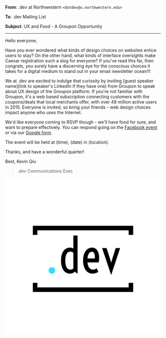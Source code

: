 **From**: .dev at Northwestern `<dotdev@u.northwestern.edu>`

**To**: .dev Mailing List

**Subject**: UX and Food - A Groupon Opportunity 

----
Hello everyone, 

Have you ever wondered what kinds of design choices on websites entice users to stay? On the other hand, what kinds of interface oversights make Caesar registration such a slog for everyone? If you've read this far, then congrats, you surely have a discerning eye for the conscious choices it takes for a digital medium to stand out in your email newsletter ocean!!! 

We at .dev are excited to indulge that curiosity by inviting [guest speaker name](link to speaker's LinkedIn if they have one) from Groupon to speak about UX design of the Groupon platform. If you're not familiar with Groupon, it's a web based subscription connecting customers with the coupons/deals that local merchants offer, with over 48 million active users in 2015. Everyone is invited, so bring your friends - web design choices impact anyone who uses the Internet. 

We'd like everyone coming to RSVP though - we'll have food for sure, and want to prepare effectively. You can respond going on the [Facebook event](https://www.facebook.com/) or via our [Google form](https://www.google.com/). 

The event will be held at (time), (date) in (location). 

Thanks, and have a wonderful quarter!

Best, 
Kevin Qiu 
>.dev Communications Exec

![](logo.jpg)


